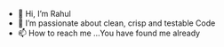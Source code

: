 - 👋 Hi, I’m Rahul
- 👀 I’m passionate about clean, crisp and testable Code
- 📫 How to reach me ...You have found me already

<!---
singhrahulnet/singhrahulnet is a ✨ special ✨ repository because its `README.md` (this file) appears on your GitHub profile.
You can click the Preview link to take a look at your changes.
--->
